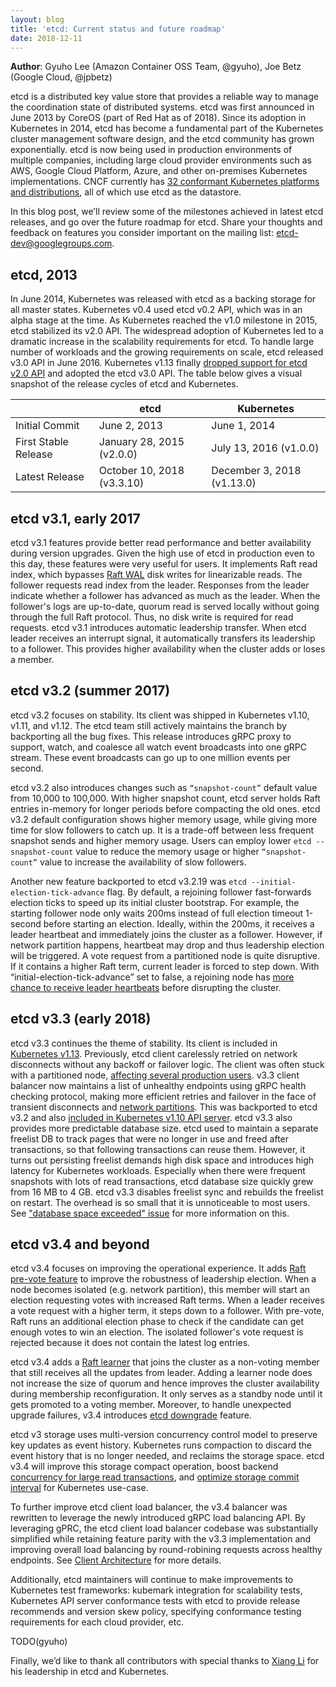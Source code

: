 ```yaml
---
layout: blog
title: 'etcd: Current status and future roadmap'
date: 2018-12-11
---
```


**Author**: Gyuho Lee (Amazon Container OSS Team, @gyuho), Joe Betz (Google Cloud, @jpbetz)

etcd is a distributed key value store that provides a reliable way to manage the coordination state of distributed systems. etcd was first announced in June 2013 by CoreOS (part of Red Hat as of 2018). Since its adoption in Kubernetes in 2014, etcd has become a fundamental part of the Kubernetes cluster management software design, and the etcd community has grown exponentially. etcd is now being used in production environments of multiple companies, including large cloud provider environments such as AWS, Google Cloud Platform, Azure, and other on-premises Kubernetes implementations. CNCF currently has [32 conformant Kubernetes platforms and distributions](https://www.cncf.io/announcement/2017/11/13/cloud-native-computing-foundation-launches-certified-kubernetes-program-32-conformant-distributions-platforms/), all of which use etcd as the datastore.

In this blog post, we’ll review some of the milestones achieved in latest etcd releases, and go over the future roadmap for etcd. Share your thoughts and feedback on features you consider important on the mailing list: etcd-dev@googlegroups.com.

## etcd, 2013

In June 2014, Kubernetes was released with etcd as a backing storage for all master states. Kubernetes v0.4 used etcd v0.2 API, which was in an alpha stage at the time. As Kubernetes reached the v1.0 milestone in 2015, etcd stabilized its v2.0 API. The widespread adoption of Kubernetes led to a dramatic increase in the scalability requirements for etcd. To handle large number of workloads and the growing requirements on scale, etcd released v3.0 API in June 2016. Kubernetes v1.13 finally [dropped support for etcd v2.0 API](https://github.com/kubernetes/enhancements/issues/622) and adopted the etcd v3.0 API. The table below gives a visual snapshot of the release cycles of etcd and Kubernetes.

|   | etcd | Kubernetes |
|---|---|---|
| Initial Commit | June 2, 2013 | June 1, 2014 |
| First Stable Release | January 28, 2015 (v2.0.0) | July 13, 2016 (v1.0.0) |
| Latest Release | October 10, 2018 (v3.3.10) | December 3, 2018 (v1.13.0) |

## etcd v3.1, early 2017

etcd v3.1 features provide better read performance and better availability during version upgrades. Given the high use of etcd in production even to this day, these features were very useful for users. It implements Raft read index, which bypasses [Raft WAL](https://godoc.org/github.com/etcd-io/etcd/wal) disk writes for linearizable reads. The follower requests read index from the leader. Responses from the leader indicate whether a follower has advanced as much as the leader. When the follower's logs are up-to-date, quorum read is served locally without going through the full Raft protocol. Thus, no disk write is required for read requests. etcd v3.1 introduces automatic leadership transfer. When etcd leader receives an interrupt signal, it automatically transfers its leadership to a follower. This provides higher availability when the cluster adds or loses a member.

## etcd v3.2 (summer 2017)

etcd v3.2 focuses on stability. Its client was shipped in Kubernetes v1.10, v1.11, and v1.12. The etcd team still actively maintains the branch by backporting all the bug fixes. This release introduces gRPC proxy to support, watch, and coalesce all watch event broadcasts into one gRPC stream. These event broadcasts can go up to one million events per second.

etcd v3.2 also introduces changes such as `“snapshot-count”` default value from 10,000 to 100,000. With higher snapshot count, etcd server holds Raft entries in-memory for longer periods before compacting the old ones. etcd v3.2 default configuration shows higher memory usage, while giving more time for slow followers to catch up. It is a trade-off between less frequent snapshot sends and higher memory usage. Users can employ lower `etcd --snapshot-count` value to reduce the memory usage or higher `“snapshot-count”` value to increase the availability of slow followers.

Another new feature backported to etcd v3.2.19 was `etcd --initial-election-tick-advance` flag. By default, a rejoining follower fast-forwards election ticks to speed up its initial cluster bootstrap. For example, the starting follower node only waits 200ms instead of full election timeout 1-second before starting an election. Ideally, within the 200ms, it receives a leader heartbeat and immediately joins the cluster as a follower. However, if network partition happens, heartbeat may drop and thus leadership election will be triggered. A vote request from a partitioned node is quite disruptive. If it contains a higher Raft term, current leader is forced to step down. With “initial-election-tick-advance” set to false, a rejoining node has [more chance to receive leader heartbeats](https://github.com/etcd-io/etcd/pull/9591) before disrupting the cluster.

## etcd v3.3 (early 2018)

etcd v3.3 continues the theme of stability. Its client is included in [Kubernetes v1.13](https://github.com/kubernetes/kubernetes/pull/69322). Previously, etcd client carelessly retried on network disconnects without any backoff or failover logic. The client was often stuck with a partitioned node, [affecting several production users](https://github.com/etcd-io/etcd/issues/7321). v3.3 client balancer now maintains a list of unhealthy endpoints using gRPC health checking protocol, making more efficient retries and failover in the face of transient disconnects and [network partitions](https://github.com/etcd-io/etcd/issues/8711). This was backported to etcd v3.2 and also [included in Kubernetes v1.10 API server](https://github.com/kubernetes/kubernetes/pull/57480). etcd v3.3 also provides more predictable database size. etcd used to maintain a separate freelist DB to track pages that were no longer in use and freed after transactions, so that following transactions can reuse them. However, it turns out persisting freelist demands high disk space and introduces high latency for Kubernetes workloads. Especially when there were frequent snapshots with lots of read transactions, etcd database size quickly grew from 16 MB to 4 GB. etcd v3.3 disables freelist sync and rebuilds the freelist on restart. The overhead is so small that it is unnoticeable to most users. See ["database space exceeded" issue](https://github.com/etcd-io/etcd/issues/8009) for more information on this.

## etcd v3.4 and beyond

etcd v3.4 focuses on improving the operational experience. It adds [Raft pre-vote feature](https://github.com/etcd-io/etcd/pull/9352) to improve the robustness of leadership election. When a node becomes isolated (e.g. network partition), this member will start an election requesting votes with increased Raft terms. When a leader receives a vote request with a higher term, it steps down to a follower. With pre-vote, Raft runs an additional election phase to check if the candidate can get enough votes to win an election. The isolated follower's vote request is rejected because it does not contain the latest log entries.

etcd v3.4 adds a [Raft learner](https://etcd.readthedocs.io/en/latest/server-learner.html#server-learner) that joins the cluster as a non-voting member that still receives all the updates from leader. Adding a learner node does not increase the size of quorum and hence improves the cluster availability during membership reconfiguration. It only serves as a standby node until it gets promoted to a voting member. Moreover, to handle unexpected upgrade failures, v3.4 introduces [etcd downgrade](https://groups.google.com/forum/?hl=en#!topic/etcd-dev/Hq6zru44L74) feature.

etcd v3 storage uses multi-version concurrency control model to preserve key updates as event history. Kubernetes runs compaction to discard the event history that is no longer needed, and reclaims the storage space. etcd v3.4 will improve this storage compact operation, boost backend [concurrency for large read transactions](https://github.com/etcd-io/etcd/pull/9384), and [optimize storage commit interval](https://github.com/etcd-io/etcd/pull/10283) for Kubernetes use-case.

To further improve etcd client load balancer, the v3.4 balancer was rewritten to leverage the newly introduced gRPC load balancing API. By leveraging gPRC, the etcd client load balancer codebase was substantially simplified while retaining feature parity with the v3.3 implementation and improving overall load balancing by round-robining requests across healthy endpoints. See [Client Architecture](https://etcd.readthedocs.io/en/latest/client-architecture.html#client-architecture) for more details.

Additionally, etcd maintainers will continue to make improvements to Kubernetes test frameworks: kubemark integration for scalability tests, Kubernetes API server conformance tests with etcd to provide release recommends and version skew policy, specifying conformance testing requirements for each cloud provider, etc.

TODO(gyuho)

Finally, we’d like to thank all contributors with special thanks to [Xiang Li](https://github.com/xiang90) for his leadership in etcd and Kubernetes.
